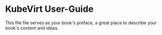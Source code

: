 # KubeVirt User-Guide

This file file serves as your book's preface, a great place to describe your book's content and ideas.

